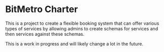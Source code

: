 # BitMetro Charter

This is a project to create a flexible booking system that can offer various types of services by allowing admins to create schemas for services and then services against these schemas.

This is a work in progress and will likely change a lot in the future.

